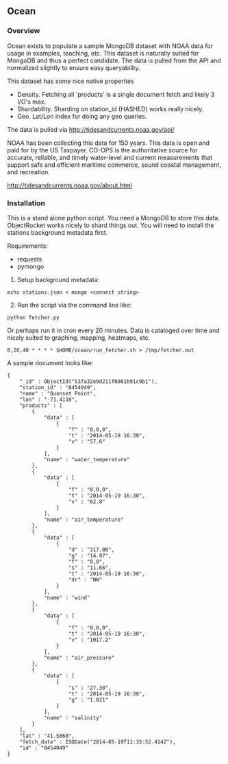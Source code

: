 ## Ocean

### Overview
Ocean exists to populate a sample MongoDB dataset with NOAA data for usage in examples, teaching, etc.  This dataset is naturally suited for MongoDB and thus a perfect candidate.  The data is pulled from the API and normalized slightly to ensure easy queryability.

This dataset has some nice native properties
- Density.  Fetching all 'products' is a single document fetch and likely 3 I/O's max.
- Shardability.  Sharding on station_id (HASHED) works really nicely.
- Geo.  Lat/Lon index for doing any geo queries.

The data is pulled via http://tidesandcurrents.noaa.gov/api/

NOAA has been collecting this data for 150 years. This data is open and paid for by the US Taxpayer. CO-OPS is the authoritative source for accurate, reliable, and timely water-level and current measurements that support safe and efficient maritime commerce, sound coastal management, and recreation.

http://tidesandcurrents.noaa.gov/about.html

### Installation

This is a stand alone python script.  You need a MongoDB to store this data. ObjectRocket works nicely to shard things out. You will need to install the stations background metadata first.

Requirements:
- requests
- pymongo

1) Setup background metadata:
```
echo stations.json < mongo <connect string>
```

2) Run the script via the command line like:
```
python fetcher.py
```

Or perhaps run it in cron every 20 minutes.  Data is cataloged over time and nicely suited to graphing, mapping, heatmaps, etc.
```
0,20,40 * * * * $HOME/ocean/run_fetcher.sh > /tmp/fetcher.out
```

A sample document looks like:

```
{
    "_id" : ObjectId("537a32e9d211f0061b91c9b1"),
    "station_id" : "8454049",
    "name" : "Quonset Point",
    "lon" : "-71.4110",
    "products" : [
        {
            "data" : [
                {
                    "f" : "0,0,0",
                    "t" : "2014-05-19 16:30",
                    "v" : "57.6"
                }
            ],
            "name" : "water_temperature"
        },
        {
            "data" : [
                {
                    "f" : "0,0,0",
                    "t" : "2014-05-19 16:30",
                    "v" : "62.8"
                }
            ],
            "name" : "air_temperature"
        },
        {
            "data" : [
                {
                    "d" : "317.00",
                    "g" : "14.97",
                    "f" : "0,0",
                    "s" : "11.66",
                    "t" : "2014-05-19 16:30",
                    "dr" : "NW"
                }
            ],
            "name" : "wind"
        },
        {
            "data" : [
                {
                    "f" : "0,0,0",
                    "t" : "2014-05-19 16:30",
                    "v" : "1017.2"
                }
            ],
            "name" : "air_pressure"
        },
        {
            "data" : [
                {
                    "s" : "27.30",
                    "t" : "2014-05-19 16:30",
                    "g" : "1.021"
                }
            ],
            "name" : "salinity"
        }
    ],
    "lat" : "41.5868",
    "fetch_date" : ISODate("2014-05-19T11:35:52.414Z"),
    "id" : "8454049"
}
```
